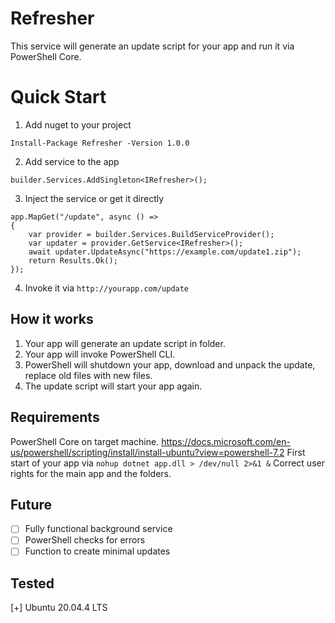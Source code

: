 # Refresher
This service will generate an update script for your app and run it via PowerShell Core.

# Quick Start
1. Add nuget to your project

`Install-Package Refresher -Version 1.0.0`

2. Add service to the app

`builder.Services.AddSingleton<IRefresher>();`

3. Inject the service or get it directly
```
app.MapGet("/update", async () =>
{
    var provider = builder.Services.BuildServiceProvider();
    var updater = provider.GetService<IRefresher>();
    await updater.UpdateAsync("https://example.com/update1.zip");
    return Results.Ok();
});
```
4. Invoke it via `http://yourapp.com/update`

## How it works
1. Your app will generate an update script in folder.
2. Your app will invoke PowerShell CLI.
3. PowerShell will shutdown your app, download and unpack the update, replace old files with new files.
4. The update script will start your app again.

## Requirements
PowerShell Core on target machine.
https://docs.microsoft.com/en-us/powershell/scripting/install/install-ubuntu?view=powershell-7.2
First start of your app via `nohup dotnet app.dll > /dev/null 2>&1 &`
Correct user rights for the main app and the folders.

## Future
- [ ] Fully functional background service
- [ ] PowerShell checks for errors
- [ ] Function to create minimal updates

## Tested
[+] Ubuntu 20.04.4 LTS

